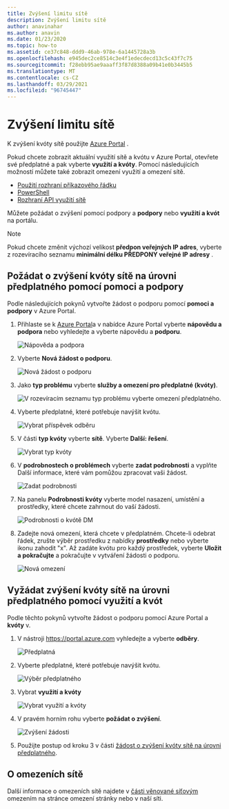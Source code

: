 ```yaml
---
title: Zvýšení limitu sítě
description: Zvýšení limitu sítě
author: anavinahar
ms.author: anavin
ms.date: 01/23/2020
ms.topic: how-to
ms.assetid: ce37c848-ddd9-46ab-978e-6a1445728a3b
ms.openlocfilehash: e945dec2ce8514c3e4f1edecdecd13c5c43f7c75
ms.sourcegitcommit: f28ebb95ae9aaaff3f87d8388a09b41e0b3445b5
ms.translationtype: MT
ms.contentlocale: cs-CZ
ms.lasthandoff: 03/29/2021
ms.locfileid: "96745447"
---
```

# <a name="networking-limit-increase"></a>Zvýšení limitu sítě

K zvýšení kvóty sítě použijte [Azure Portal](https://portal.azure.com) .

Pokud chcete zobrazit aktuální využití sítě a kvótu v Azure Portal, otevřete své předplatné a pak vyberte **využití a kvóty**. Pomocí následujících možností můžete také zobrazit omezení využití a omezení sítě.

* [Použití rozhraní příkazového řádku](/cli/azure/network#az-network-list-usages)
* [PowerShell](/powershell/module/azurerm.network/get-azurermnetworkusage)
* [Rozhraní API využití sítě](/rest/api/virtualnetwork/virtualnetworks/listusage)

Můžete požádat o zvýšení pomocí podpory a **podpory** nebo **využití a kvót** na portálu.

> [!Note]
> Pokud chcete změnit výchozí velikost **předpon veřejných IP adres**, vyberte z rozevíracího seznamu **minimální délku PŘEDPONY veřejné IP adresy** .

## <a name="request-networking-quota-increase-at-subscription-level-using-help--support"></a>Požádat o zvýšení kvóty sítě na úrovni předplatného pomocí pomoci a podpory

Podle následujících pokynů vytvořte žádost o podporu pomocí **pomoci a podpory** v Azure Portal.

1. Přihlaste se k [Azure Portal](https://portal.azure.com)a v nabídce Azure Portal vyberte **nápovědu a podpora** nebo vyhledejte a vyberte nápovědu a **podporu**.

    ![Nápověda a podpora](./media/networking-quota-request/help-plus-support.png)

1. Vyberte **Nová žádost o podporu**.

    ![Nová žádost o podporu](./media/networking-quota-request/new-support-request.png)

1. Jako **typ problému** vyberte **služby a omezení pro předplatné (kvóty)**.

    ![V rozevíracím seznamu typ problému vyberte omezení předplatného.](./media/networking-quota-request/select-quota-issue-type.png)

1. Vyberte předplatné, které potřebuje navýšit kvótu.

    ![Vybrat příspěvek odběru](./media/networking-quota-request/select-subscription-support-request.png)

1. V části **typ kvóty** vyberte **sítě**. Vyberte **Další: řešení**.

    ![Vybrat typ kvóty](./media/networking-quota-request/select-quota-type-network.png)

1. V **podrobnostech o problémech** vyberte **zadat podrobnosti** a vyplňte Další informace, které vám pomůžou zpracovat vaši žádost.

    ![Zadat podrobnosti](./media/networking-quota-request/provide-details-link.png)

1. Na panelu **Podrobnosti kvóty** vyberte model nasazení, umístění a prostředky, které chcete zahrnout do vaší žádosti.

    ![Podrobnosti o kvótě DM](./media/networking-quota-request/quota-details-network.png)

1. Zadejte nová omezení, která chcete v předplatném. Chcete-li odebrat řádek, zrušte výběr prostředku z nabídky **prostředky** nebo vyberte ikonu zahodit "x". Až zadáte kvótu pro každý prostředek, vyberte **Uložit a pokračujte** a pokračujte v vytváření žádosti o podporu.

    ![Nová omezení](./media/networking-quota-request/network-new-limits.png)

## <a name="request-networking-quota-increase-at-subscription-level-using-usages--quotas"></a>Vyžádat zvýšení kvóty sítě na úrovni předplatného pomocí využití a kvót

Podle těchto pokynů vytvořte žádost o podporu pomocí Azure Portal a **kvóty** v.

1. V nástroji https://portal.azure.com vyhledejte a vyberte **odběry**.

    ![Předplatná](./media/networking-quota-request/search-for-suscriptions.png)

1. Vyberte předplatné, které potřebuje navýšit kvótu.

    ![Výběr předplatného](./media/networking-quota-request/select-subscription-change-quota.png)

1. Vybrat **využití a kvóty**

    ![Vybrat využití a kvóty](./media/networking-quota-request/select-usage-plus-quotas.png)

1. V pravém horním rohu vyberte **požádat o zvýšení**.

    ![Zvýšení žádosti](./media/networking-quota-request/request-increase-from-subscription.png)

1. Použijte postup od kroku 3 v části [žádost o zvýšení kvóty sítě na úrovni předplatného](#request-networking-quota-increase-at-subscription-level-using-help--support).

## <a name="about-networking-limits"></a>O omezeních sítě

Další informace o omezeních sítě najdete v [části věnované síťovým](../../azure-resource-manager/management/azure-subscription-service-limits.md#networking-limits) omezením na stránce omezení stránky nebo v naší síti.
